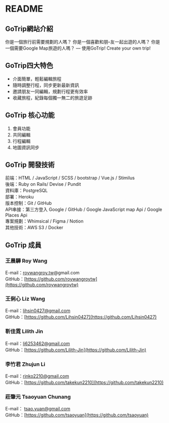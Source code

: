 # README

## GoTrip網站介紹

你是一個旅行前需要規劃的人嗎？
你是一個喜歡和朋–友一起出遊的人嗎？
你是一個需要Google Map旅遊的人嗎？
––
使用GoTrip! Create your own trip!

## GoTrip四大特色
- 介面簡單，輕鬆編輯旅程
- 隨時調整行程，同步更新最新資訊
- 邀請朋友一同編輯，規劃行程更有效率
- 收藏旅程，紀錄每個獨一無二的旅遊足跡

## GoTrip 核心功能

1. 會員功能
2. 共同編輯
3. 行程編輯
4. 地圖資訊同步

## GoTrip 開發技術

前端：HTML / JavaScript / SCSS / bootstrap / Vue.js / Stimilus<br />
後端：Ruby on Rails/ Devise / Pundit<br />
資料庫：PostgreSQL<br />
部署：Heroku<br />
版本控制：Git / GitHub<br />
API串接：第三方登入 Google / GitHub / Google JavaScript map Api / Google Places Api<br />
專案規劃：Whimsical / Figma / Notion<br />
其他技術：AWS S3 / Docker<br />

## GoTrip 成員

### 王晨驊 Roy Wang<br />
E-mail：[roywangroy.tw](http://roywangroy.tw/)@gmail.com<br />
GitHub：[https://github.com/roywangroytw](https://github.com/roywangroytw)

### 王俐心 Liz Wang<br />
E-mail：lihsin0427@gmail.com<br />
GitHub：[https://github.com/Lihsin0427](https://github.com/Lihsin0427)

### 靳佳霓 Lilith Jin<br />
E-mail：li6253462@gmail.com<br />
GitHub：[https://github.com/Lilith-Jin](https://github.com/Lilith-Jin)

### 李竹君 Zhujun Li<br />
E-mail：rinko2210@gmail.com<br />
GitHub：[https://github.com/takekun2210](https://github.com/takekun2210)

### 莊肇元 Tsaoyuan Chunang<br />
E-mail： [tsao.yuan@gmail.com](mailto:tsao.yuan@gmail.com)<br />
GitHub：[https://github.com/tsaoyuan](https://github.com/tsaoyuan)
